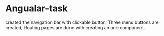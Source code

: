 # Angualar-task
  
 created the navigation bar with clickable button,
 Three menu buttons are created,
 Routing pages are done with creating an  one component.
 

